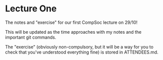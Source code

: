 Lecture One
===========

The notes and "exercise" for our first CompSoc lecture on 29/10!

This will be updated as the time approaches with my notes and the important git commands.

The "exercise" (obviously non-compulsory, but it will be a way for you to check that you've understood everything fine) is stored in ATTENDEES.md.
